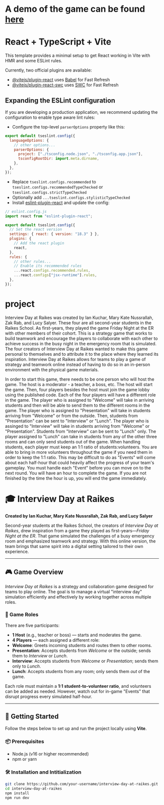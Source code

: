 # A demo of the game can be found [here](https://www.youtube.com/watch?v=V892k2bjBBs)

# React + TypeScript + Vite

This template provides a minimal setup to get React working in Vite with HMR and some ESLint rules.

Currently, two official plugins are available:

- [@vitejs/plugin-react](https://github.com/vitejs/vite-plugin-react/blob/main/packages/plugin-react/README.md) uses [Babel](https://babeljs.io/) for Fast Refresh
- [@vitejs/plugin-react-swc](https://github.com/vitejs/vite-plugin-react-swc) uses [SWC](https://swc.rs/) for Fast Refresh

## Expanding the ESLint configuration

If you are developing a production application, we recommend updating the configuration to enable type aware lint rules:

- Configure the top-level `parserOptions` property like this:

```js
export default tseslint.config({
  languageOptions: {
    // other options...
    parserOptions: {
      project: ["./tsconfig.node.json", "./tsconfig.app.json"],
      tsconfigRootDir: import.meta.dirname,
    },
  },
});
```

- Replace `tseslint.configs.recommended` to `tseslint.configs.recommendedTypeChecked` or `tseslint.configs.strictTypeChecked`
- Optionally add `...tseslint.configs.stylisticTypeChecked`
- Install [eslint-plugin-react](https://github.com/jsx-eslint/eslint-plugin-react) and update the config:

```js
// eslint.config.js
import react from "eslint-plugin-react";

export default tseslint.config({
  // Set the react version
  settings: { react: { version: "18.3" } },
  plugins: {
    // Add the react plugin
    react,
  },
  rules: {
    // other rules...
    // Enable its recommended rules
    ...react.configs.recommended.rules,
    ...react.configs["jsx-runtime"].rules,
  },
});
```

# project

Interview Day at Raikes was created by Ian Kuchar, Mary Kate Nussrallah, Zak Rab, and Lucy Salyer. These four are all second-year students in the Raikes School. As first-years, they played the game Friday Night at the ER with other members of their cohort. This is a strategy game that works to build teamwork and encourage the players to collaborate with each other to achieve success in the busy night in the emergency room that is simulated. The four creators of Interview Day at Raikes wanted to make this game personal to themselves and to attribute it to the place where they learned its inspiration. Interview Day at Raikes allows for teams to play a game of strategy and teamwork online instead of having to do so in an in-person environment with the physical game materials.

In order to start this game, there needs to be one person who will host the game. The host is a moderator - a teacher, a boss, etc. The host will start the game. Then, four players besides the host must join the game lobby using the published code. Each of the four players will have a different role in the game. The player who is assigned to "Welcome" will take in arriving students and then will be able to send them to the different rooms in the game. The player who is assigned to "Presentation" will take in students arriving from "Welcome" or from the outside. Then, students from "Presentation" can be sent to "Interview" or "Lunch". The player who is assinged to "Interview" will take in students arriving from "Welcome" or "Presentation". Students from "Interview" can be sent to "Lunch" only. The player assigned to "Lunch" can take in students from any of the other three rooms and can only send students out of the game. When handling students, each player must keep an 1:1 ratio of students:volunteers. You are able to bring in more volunteers throughout the game if you need them in order to keep the 1:1 ratio. This may be difficult to do as "Events" will come about each half-hour that could heavily affect the progress of your team's gameplay. You must handle each "Event" before you can move on to the next round. You will have an hour to complete the game. If you are not finished by the time the hour is up, you will end the game immediately.

# 🎓 Interview Day at Raikes

**Created by Ian Kuchar, Mary Kate Nussrallah, Zak Rab, and Lucy Salyer**

Second-year students at the Raikes School, the creators of _Interview Day at Raikes_, drew inspiration from a game they played as first-years—_Friday Night at the ER_. That game simulated the challenges of a busy emergency room and emphasized teamwork and strategy. With this online version, the team brings that same spirit into a digital setting tailored to their own experience.

---

## 🎮 Game Overview

_Interview Day at Raikes_ is a strategy and collaboration game designed for teams to play online. The goal is to manage a virtual "interview day" simulation efficiently and effectively by working together across multiple roles.

### 👤 Game Roles

There are five participants:

- **1 Host** (e.g., teacher or boss) — starts and moderates the game.
- **4 Players** — each assigned a different role:
- **Welcome**: Greets incoming students and routes them to other rooms.
- **Presentation**: Accepts students from _Welcome_ or the outside; sends them to _Interview_ or _Lunch_.
- **Interview**: Accepts students from _Welcome_ or _Presentation_; sends them only to _Lunch_.
- **Lunch**: Accepts students from any room; only sends them _out_ of the game.

Each role must maintain a **1:1 student-to-volunteer ratio**, and volunteers can be added as needed. However, watch out for in-game "Events" that disrupt progress every simulated half-hour.

---

## 🚀 Getting Started

Follow the steps below to set up and run the project locally using **Vite**.

### 📦 Prerequisites

- Node.js (v16 or higher recommended)
- npm or yarn

### 🛠️ Installation and Intitialization

```bash
git clone https://github.com/your-username/interview-day-at-raikes.git
cd interview-day-at-raikes
npm install
npm run dev





```

